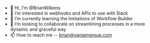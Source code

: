 - 👋 Hi, I’m @BrianWilkens
- 👀 I’m interested in webhooks and APIs to use with Slack
- 🌱 I’m currently learning the limitations of Workflow Builder
- 💞️ I’m looking to collaborate on streamlining processes in a more dynamic and graceful way
- 📫 How to reach me -- brian@vaniamgroup.com

<!---
williewilkens20/williewilkens20 is a ✨ special ✨ repository because its `README.md` (this file) appears on your GitHub profile.
You can click the Preview link to take a look at your changes.
--->
